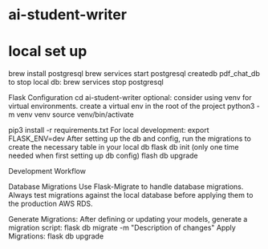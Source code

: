 # ai-student-writer

# local set up
brew install postgresql
brew services start postgresql
createdb pdf_chat_db
to stop local db: brew services stop postgresql

Flask Configuration
cd ai-student-writer
optional: consider using venv for virtual environments. create a virtual env in the root of the project 
python3 -m venv venv
source venv/bin/activate

pip3 install -r requirements.txt
For local development:
export FLASK_ENV=dev
After setting up the db and config, run the migrations to create the necessary table in your local db
flask db init (only one time needed when first setting up db config)
flash db upgrade

Development Workflow

Database Migrations
Use Flask-Migrate to handle database migrations. Always test migrations against the local database before applying them to the production AWS RDS.

Generate Migrations:
After defining or updating your models, generate a migration script:
flask db migrate -m "Description of changes"
Apply Migrations:
flask db upgrade
